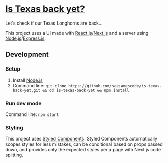# [Is Texas back yet?](http://istexasbackyet.com)

Let's check if our Texas Longhorns are back...

This project uses a UI made with [React.js](https://github.com/facebook/react/)/[Next.js](https://github.com/zeit/next.js/) and a server using [Node.js](https://nodejs.org/en/)/[Express.js](https://expressjs.com/).

## Development

### Setup

1.  Install [Node.js](https://nodejs.org/en/)
2.  Command line: `git clone https://github.com/seejamescode/is-texas-back-yet.git && cd is-texas-back-yet && npm install`

### Run dev mode

Command line: `npm start`

### Styling

This project uses [Styled Components](https://www.styled-components.com/). Styled Components automatically scopes styles for less mistakes, can be conditional based on props passed down, and provides only the expected styles per a page with Next.js code splitting.
